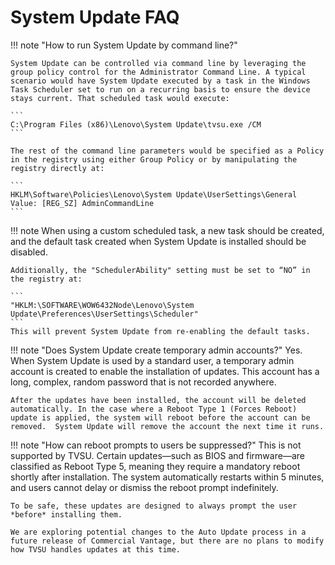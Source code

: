 # System Update FAQ

!!! note "How to run System Update by command line?"

    System Update can be controlled via command line by leveraging the group policy control for the Administrator Command Line. A typical scenario would have System Update executed by a task in the Windows Task Scheduler set to run on a recurring basis to ensure the device stays current. That scheduled task would execute:

    ```
    C:\Program Files (x86)\Lenovo\System Update\tvsu.exe /CM
    ```

    The rest of the command line parameters would be specified as a Policy in the registry using either Group Policy or by manipulating the registry directly at:

    ```
    HKLM\Software\Policies\Lenovo\System Update\UserSettings\General
    Value: [REG_SZ] AdminCommandLine
    ```

!!! note
    When using a custom scheduled task, a new task should be created, and the default task created when System Update is installed should be disabled.

    Additionally, the "SchedulerAbility" setting must be set to “NO” in the registry at:

    ```
    "HKLM:\SOFTWARE\WOW6432Node\Lenovo\System Update\Preferences\UserSettings\Scheduler"
    ```
    This will prevent System Update from re-enabling the default tasks.

!!! note "Does System Update create temporary admin accounts?"
    Yes.  When System Update is used by a standard user, a temporary admin account is created to enable the installation of updates.  This account has a long, complex, random password that is not recorded anywhere.

    After the updates have been installed, the account will be deleted automatically. In the case where a Reboot Type 1 (Forces Reboot) update is applied, the system will reboot before the account can be removed.  System Update will remove the account the next time it runs.

!!! note "How can reboot prompts to users be suppressed?"
    This is not supported by TVSU. Certain updates—such as BIOS and firmware—are classified as Reboot Type 5, meaning they require a mandatory reboot shortly after installation. The system automatically restarts within 5 minutes, and users cannot delay or dismiss the reboot prompt indefinitely.

    To be safe, these updates are designed to always prompt the user *before* installing them.

    We are exploring potential changes to the Auto Update process in a future release of Commercial Vantage, but there are no plans to modify how TVSU handles updates at this time.
